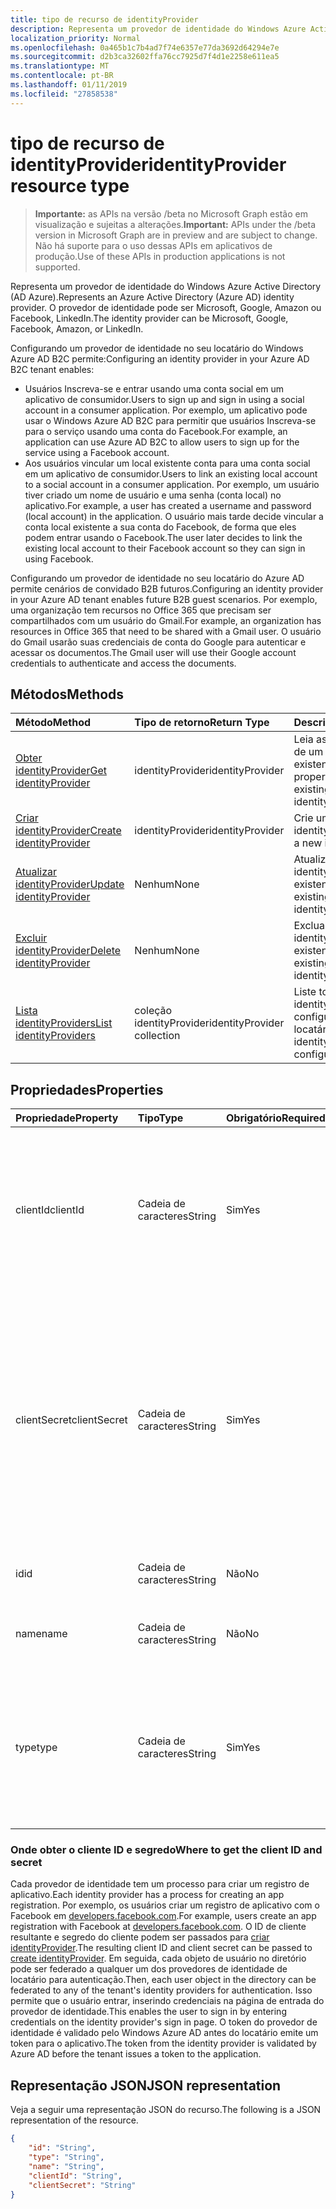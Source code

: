 ```yaml
---
title: tipo de recurso de identityProvider
description: Representa um provedor de identidade do Windows Azure Active Directory (AD Azure). O provedor de identidade pode ser Microsoft, Google, Amazon ou Facebook, LinkedIn.
localization_priority: Normal
ms.openlocfilehash: 0a465b1c7b4ad7f74e6357e77da3692d64294e7e
ms.sourcegitcommit: d2b3ca32602ffa76cc7925d7f4d1e2258e611ea5
ms.translationtype: MT
ms.contentlocale: pt-BR
ms.lasthandoff: 01/11/2019
ms.locfileid: "27858538"
---
```

# <a name="identityprovider-resource-type"></a><span data-ttu-id="147f4-104">tipo de recurso de identityProvider</span><span class="sxs-lookup"><span data-stu-id="147f4-104">identityProvider resource type</span></span>

> <span data-ttu-id="147f4-105">**Importante:** as APIs na versão /beta no Microsoft Graph estão em visualização e sujeitas a alterações.</span><span class="sxs-lookup"><span data-stu-id="147f4-105">**Important:** APIs under the /beta version in Microsoft Graph are in preview and are subject to change.</span></span> <span data-ttu-id="147f4-106">Não há suporte para o uso dessas APIs em aplicativos de produção.</span><span class="sxs-lookup"><span data-stu-id="147f4-106">Use of these APIs in production applications is not supported.</span></span>

<span data-ttu-id="147f4-107">Representa um provedor de identidade do Windows Azure Active Directory (AD Azure).</span><span class="sxs-lookup"><span data-stu-id="147f4-107">Represents an Azure Active Directory (Azure AD) identity provider.</span></span> <span data-ttu-id="147f4-108">O provedor de identidade pode ser Microsoft, Google, Amazon ou Facebook, LinkedIn.</span><span class="sxs-lookup"><span data-stu-id="147f4-108">The identity provider can be Microsoft, Google, Facebook, Amazon, or LinkedIn.</span></span>

<span data-ttu-id="147f4-109">Configurando um provedor de identidade no seu locatário do Windows Azure AD B2C permite:</span><span class="sxs-lookup"><span data-stu-id="147f4-109">Configuring an identity provider in your Azure AD B2C tenant enables:</span></span>

* <span data-ttu-id="147f4-110">Usuários Inscreva-se e entrar usando uma conta social em um aplicativo de consumidor.</span><span class="sxs-lookup"><span data-stu-id="147f4-110">Users to sign up and sign in using a social account in a consumer application.</span></span> <span data-ttu-id="147f4-111">Por exemplo, um aplicativo pode usar o Windows Azure AD B2C para permitir que usuários Inscreva-se para o serviço usando uma conta do Facebook.</span><span class="sxs-lookup"><span data-stu-id="147f4-111">For example, an application can use Azure AD B2C to allow users to sign up for the service using a Facebook account.</span></span>
* <span data-ttu-id="147f4-112">Aos usuários vincular um local existente conta para uma conta social em um aplicativo de consumidor.</span><span class="sxs-lookup"><span data-stu-id="147f4-112">Users to link an existing local account to a social account in a consumer application.</span></span> <span data-ttu-id="147f4-113">Por exemplo, um usuário tiver criado um nome de usuário e uma senha (conta local) no aplicativo.</span><span class="sxs-lookup"><span data-stu-id="147f4-113">For example, a user has created a username and password (local account) in the application.</span></span> <span data-ttu-id="147f4-114">O usuário mais tarde decide vincular a conta local existente a sua conta do Facebook, de forma que eles podem entrar usando o Facebook.</span><span class="sxs-lookup"><span data-stu-id="147f4-114">The user later decides to link the existing local account to their Facebook account so they can sign in using Facebook.</span></span>

<span data-ttu-id="147f4-115">Configurando um provedor de identidade no seu locatário do Azure AD permite cenários de convidado B2B futuros.</span><span class="sxs-lookup"><span data-stu-id="147f4-115">Configuring an identity provider in your Azure AD tenant enables future B2B guest scenarios.</span></span> <span data-ttu-id="147f4-116">Por exemplo, uma organização tem recursos no Office 365 que precisam ser compartilhados com um usuário do Gmail.</span><span class="sxs-lookup"><span data-stu-id="147f4-116">For example, an organization has resources in Office 365 that need to be shared with a Gmail user.</span></span> <span data-ttu-id="147f4-117">O usuário do Gmail usarão suas credenciais de conta do Google para autenticar e acessar os documentos.</span><span class="sxs-lookup"><span data-stu-id="147f4-117">The Gmail user will use their Google account credentials to authenticate and access the documents.</span></span>

## <a name="methods"></a><span data-ttu-id="147f4-118">Métodos</span><span class="sxs-lookup"><span data-stu-id="147f4-118">Methods</span></span>

| <span data-ttu-id="147f4-119">Método</span><span class="sxs-lookup"><span data-stu-id="147f4-119">Method</span></span>       | <span data-ttu-id="147f4-120">Tipo de retorno</span><span class="sxs-lookup"><span data-stu-id="147f4-120">Return Type</span></span>  |<span data-ttu-id="147f4-121">Descrição</span><span class="sxs-lookup"><span data-stu-id="147f4-121">Description</span></span>|
|:---------------|:--------|:----------|
|[<span data-ttu-id="147f4-122">Obter identityProvider</span><span class="sxs-lookup"><span data-stu-id="147f4-122">Get identityProvider</span></span>](../api/identityprovider-get.md) |<span data-ttu-id="147f4-123">identityProvider</span><span class="sxs-lookup"><span data-stu-id="147f4-123">identityProvider</span></span>|<span data-ttu-id="147f4-124">Leia as propriedades de um identityProvider existente.</span><span class="sxs-lookup"><span data-stu-id="147f4-124">Read properties of an existing identityProvider.</span></span>|
|[<span data-ttu-id="147f4-125">Criar identityProvider</span><span class="sxs-lookup"><span data-stu-id="147f4-125">Create identityProvider</span></span>](../api/identityprovider-post-identityproviders.md)|<span data-ttu-id="147f4-126">identityProvider</span><span class="sxs-lookup"><span data-stu-id="147f4-126">identityProvider</span></span>|<span data-ttu-id="147f4-127">Crie um novo identityProvider.</span><span class="sxs-lookup"><span data-stu-id="147f4-127">Create a new identityProvider.</span></span>|
|[<span data-ttu-id="147f4-128">Atualizar identityProvider</span><span class="sxs-lookup"><span data-stu-id="147f4-128">Update identityProvider</span></span>](../api/identityprovider-update.md)|<span data-ttu-id="147f4-129">Nenhum</span><span class="sxs-lookup"><span data-stu-id="147f4-129">None</span></span>|<span data-ttu-id="147f4-130">Atualize uma identityProvider existente.</span><span class="sxs-lookup"><span data-stu-id="147f4-130">Update an existing identityProvider.</span></span>|
|[<span data-ttu-id="147f4-131">Excluir identityProvider</span><span class="sxs-lookup"><span data-stu-id="147f4-131">Delete identityProvider</span></span>](../api/identityprovider-delete.md)|<span data-ttu-id="147f4-132">Nenhum</span><span class="sxs-lookup"><span data-stu-id="147f4-132">None</span></span>|<span data-ttu-id="147f4-133">Exclua um identityProvider existente.</span><span class="sxs-lookup"><span data-stu-id="147f4-133">Delete an existing identityProvider.</span></span>|
|[<span data-ttu-id="147f4-134">Lista identityProviders</span><span class="sxs-lookup"><span data-stu-id="147f4-134">List identityProviders</span></span>](../api/identityprovider-list.md)|<span data-ttu-id="147f4-135">coleção identityProvider</span><span class="sxs-lookup"><span data-stu-id="147f4-135">identityProvider collection</span></span>|<span data-ttu-id="147f4-136">Liste todos os identityProviders configurados em um locatário.</span><span class="sxs-lookup"><span data-stu-id="147f4-136">List all identityProviders configured in a tenant.</span></span>|

## <a name="properties"></a><span data-ttu-id="147f4-137">Propriedades</span><span class="sxs-lookup"><span data-stu-id="147f4-137">Properties</span></span>

|<span data-ttu-id="147f4-138">Propriedade</span><span class="sxs-lookup"><span data-stu-id="147f4-138">Property</span></span>|<span data-ttu-id="147f4-139">Tipo</span><span class="sxs-lookup"><span data-stu-id="147f4-139">Type</span></span>|<span data-ttu-id="147f4-140">Obrigatório</span><span class="sxs-lookup"><span data-stu-id="147f4-140">Required</span></span>|<span data-ttu-id="147f4-141">Anulável</span><span class="sxs-lookup"><span data-stu-id="147f4-141">Nullable</span></span>|<span data-ttu-id="147f4-142">Descrição</span><span class="sxs-lookup"><span data-stu-id="147f4-142">Description</span></span>|
|:---------------|:--------|:--------|:--------|:----------|
|<span data-ttu-id="147f4-143">clientId</span><span class="sxs-lookup"><span data-stu-id="147f4-143">clientId</span></span>|<span data-ttu-id="147f4-144">Cadeia de caracteres</span><span class="sxs-lookup"><span data-stu-id="147f4-144">String</span></span>|<span data-ttu-id="147f4-145">Sim</span><span class="sxs-lookup"><span data-stu-id="147f4-145">Yes</span></span>|<span data-ttu-id="147f4-146">Não</span><span class="sxs-lookup"><span data-stu-id="147f4-146">No</span></span>|<span data-ttu-id="147f4-147">A identificação do cliente para o aplicativo.</span><span class="sxs-lookup"><span data-stu-id="147f4-147">The client ID for the application.</span></span> <span data-ttu-id="147f4-148">Esta é a ID de cliente obtida ao registrar o aplicativo com o provedor de identidade.</span><span class="sxs-lookup"><span data-stu-id="147f4-148">This is the client ID obtained when registering the application with the identity provider.</span></span>|
|<span data-ttu-id="147f4-149">clientSecret</span><span class="sxs-lookup"><span data-stu-id="147f4-149">clientSecret</span></span>|<span data-ttu-id="147f4-150">Cadeia de caracteres</span><span class="sxs-lookup"><span data-stu-id="147f4-150">String</span></span>|<span data-ttu-id="147f4-151">Sim</span><span class="sxs-lookup"><span data-stu-id="147f4-151">Yes</span></span>|<span data-ttu-id="147f4-152">Não</span><span class="sxs-lookup"><span data-stu-id="147f4-152">No</span></span>|<span data-ttu-id="147f4-153">O segredo do cliente para o aplicativo.</span><span class="sxs-lookup"><span data-stu-id="147f4-153">The client secret for the application.</span></span> <span data-ttu-id="147f4-154">Esse é o segredo do cliente obtido ao registrar o aplicativo com o provedor de identidade.</span><span class="sxs-lookup"><span data-stu-id="147f4-154">This is the client secret obtained when registering the application with the identity provider.</span></span> <span data-ttu-id="147f4-155">Isso é somente gravação.</span><span class="sxs-lookup"><span data-stu-id="147f4-155">This is write-only.</span></span> <span data-ttu-id="147f4-156">Uma operação de leitura retornará "\*\*\*\*".</span><span class="sxs-lookup"><span data-stu-id="147f4-156">A read operation will return "\*\*\*\*".</span></span>|
|<span data-ttu-id="147f4-157">id</span><span class="sxs-lookup"><span data-stu-id="147f4-157">id</span></span>|<span data-ttu-id="147f4-158">Cadeia de caracteres</span><span class="sxs-lookup"><span data-stu-id="147f4-158">String</span></span>|<span data-ttu-id="147f4-159">Não</span><span class="sxs-lookup"><span data-stu-id="147f4-159">No</span></span>|<span data-ttu-id="147f4-160">Não</span><span class="sxs-lookup"><span data-stu-id="147f4-160">No</span></span>|<span data-ttu-id="147f4-161">A identificação do provedor de identidade.</span><span class="sxs-lookup"><span data-stu-id="147f4-161">The ID of the identity provider.</span></span>|
|<span data-ttu-id="147f4-162">name</span><span class="sxs-lookup"><span data-stu-id="147f4-162">name</span></span>|<span data-ttu-id="147f4-163">Cadeia de caracteres</span><span class="sxs-lookup"><span data-stu-id="147f4-163">String</span></span>|<span data-ttu-id="147f4-164">Não</span><span class="sxs-lookup"><span data-stu-id="147f4-164">No</span></span>|<span data-ttu-id="147f4-165">Não</span><span class="sxs-lookup"><span data-stu-id="147f4-165">No</span></span>|<span data-ttu-id="147f4-166">O nome de exibição do provedor de identidade.</span><span class="sxs-lookup"><span data-stu-id="147f4-166">The display name of the identity provider.</span></span>|
|<span data-ttu-id="147f4-167">type</span><span class="sxs-lookup"><span data-stu-id="147f4-167">type</span></span>|<span data-ttu-id="147f4-168">Cadeia de caracteres</span><span class="sxs-lookup"><span data-stu-id="147f4-168">String</span></span>|<span data-ttu-id="147f4-169">Sim</span><span class="sxs-lookup"><span data-stu-id="147f4-169">Yes</span></span>|<span data-ttu-id="147f4-170">Não</span><span class="sxs-lookup"><span data-stu-id="147f4-170">No</span></span>|<span data-ttu-id="147f4-171">O tipo de provedor de identidade.</span><span class="sxs-lookup"><span data-stu-id="147f4-171">The identity provider type.</span></span> <span data-ttu-id="147f4-172">Ele deve ser um dos seguintes valores:</span><span class="sxs-lookup"><span data-stu-id="147f4-172">It must be one of the following values:</span></span> <ul><li/><span data-ttu-id="147f4-173">Microsoft</span><span class="sxs-lookup"><span data-stu-id="147f4-173">Microsoft</span></span><li/><span data-ttu-id="147f4-174">Google</span><span class="sxs-lookup"><span data-stu-id="147f4-174">Google</span></span><li/><span data-ttu-id="147f4-175">Amazon</span><span class="sxs-lookup"><span data-stu-id="147f4-175">Amazon</span></span><li/><span data-ttu-id="147f4-176">LinkedIn</span><span class="sxs-lookup"><span data-stu-id="147f4-176">LinkedIn</span></span><li/><span data-ttu-id="147f4-177">Facebook</span><span class="sxs-lookup"><span data-stu-id="147f4-177">Facebook</span></span></ul>|

### <a name="where-to-get-the-client-id-and-secret"></a><span data-ttu-id="147f4-178">Onde obter o cliente ID e segredo</span><span class="sxs-lookup"><span data-stu-id="147f4-178">Where to get the client ID and secret</span></span>

<span data-ttu-id="147f4-179">Cada provedor de identidade tem um processo para criar um registro de aplicativo.</span><span class="sxs-lookup"><span data-stu-id="147f4-179">Each identity provider has a process for creating an app registration.</span></span> <span data-ttu-id="147f4-180">Por exemplo, os usuários criar um registro de aplicativo com o Facebook em [developers.facebook.com](https://developers.facebook.com/).</span><span class="sxs-lookup"><span data-stu-id="147f4-180">For example, users create an app registration with Facebook at [developers.facebook.com](https://developers.facebook.com/).</span></span> <span data-ttu-id="147f4-181">O ID de cliente resultante e segredo do cliente podem ser passados para [criar identityProvider](../api/identityprovider-post-identityproviders.md).</span><span class="sxs-lookup"><span data-stu-id="147f4-181">The resulting client ID and client secret can be passed to [create identityProvider](../api/identityprovider-post-identityproviders.md).</span></span> <span data-ttu-id="147f4-182">Em seguida, cada objeto de usuário no diretório pode ser federado a qualquer um dos provedores de identidade de locatário para autenticação.</span><span class="sxs-lookup"><span data-stu-id="147f4-182">Then, each user object in the directory can be federated to any of the tenant's identity providers for authentication.</span></span> <span data-ttu-id="147f4-183">Isso permite que o usuário entrar, inserindo credenciais na página de entrada do provedor de identidade.</span><span class="sxs-lookup"><span data-stu-id="147f4-183">This enables the user to sign in by entering credentials on the identity provider's sign in page.</span></span> <span data-ttu-id="147f4-184">O token do provedor de identidade é validado pelo Windows Azure AD antes do locatário emite um token para o aplicativo.</span><span class="sxs-lookup"><span data-stu-id="147f4-184">The token from the identity provider is validated by Azure AD before the tenant issues a token to the application.</span></span>

## <a name="json-representation"></a><span data-ttu-id="147f4-185">Representação JSON</span><span class="sxs-lookup"><span data-stu-id="147f4-185">JSON representation</span></span>

<span data-ttu-id="147f4-186">Veja a seguir uma representação JSON do recurso.</span><span class="sxs-lookup"><span data-stu-id="147f4-186">The following is a JSON representation of the resource.</span></span>

<!-- {
  "blockType": "resource",
  "@odata.type": "microsoft.graph.IdentityProvider"
} -->

```json
{
    "id": "String",
    "type": "String",
    "name": "String",
    "clientId": "String",
    "clientSecret": "String"
}
```
